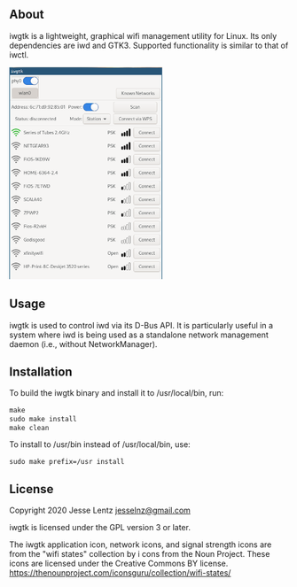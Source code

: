 ## About
iwgtk is a lightweight, graphical wifi management utility for Linux. Its only
dependencies are iwd and GTK3. Supported functionality is similar to that of
iwctl.

![Screenshot](screenshot/station.png)

## Usage
iwgtk is used to control iwd via its D-Bus API. It is particularly useful in a
system where iwd is being used as a standalone network management daemon (i.e.,
without NetworkManager).

## Installation
To build the iwgtk binary and install it to /usr/local/bin, run:

```
make
sudo make install
make clean
```

To install to /usr/bin instead of /usr/local/bin, use:
```
sudo make prefix=/usr install
```

## License
Copyright 2020 Jesse Lentz <jesselnz@gmail.com>

iwgtk is licensed under the GPL version 3 or later.

The iwgtk application icon, network icons, and signal strength icons are from
the "wifi states" collection by i cons from the Noun Project. These icons are
licensed under the Creative Commons BY license.
<https://thenounproject.com/iconsguru/collection/wifi-states/>
